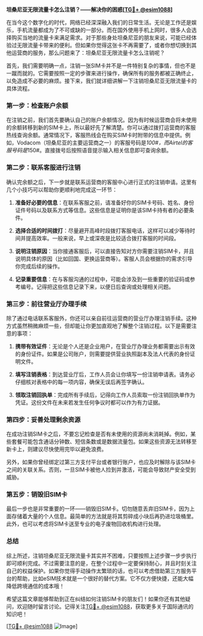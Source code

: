 **坦桑尼亚无限流量卡怎么注销？——解决你的困惑[[TG💪+ @esim1088](https://t.me/s/esim1088)]**

在当今这个数字化的时代，网络已经深深融入我们的日常生活。无论是工作还是娱乐，手机流量都成为了不可或缺的一部分。而在国外使用手机上网时，很多人会选择购买当地的流量卡来满足需求。对于那些身处坦桑尼亚的朋友来说，可能已经体验过无限流量卡带来的便利。但如果你觉得这张卡不再需要了，或者你想切换到其他运营商的服务，那么问题来了：坦桑尼亚无限流量卡怎么注销呢？

首先，我们需要明确一点，注销一张SIM卡并不是一件特别复杂的事情，但也不是一蹴而就的。它需要按照一定的步骤来进行操作，确保所有的服务都被正确终止，以免造成不必要的麻烦。接下来，我们就详细讲解一下注销坦桑尼亚无限流量卡的具体流程。

### **第一步：检查账户余额**
在注销之前，我们首先要确认自己的账户余额情况。因为有时候运营商会将未使用的余额转移到新的SIM卡上，所以最好先了解清楚。你可以通过拨打运营商的客服热线查询余额。通常情况下，客服热线会在购买SIM卡时附带的信息中提供。例如，Vodacom（坦桑尼亚的主要运营商之一）的客服号码是*100#，而Airtel的客服号码是*150#。直接拨号后按照语音提示输入相关信息即可查询余额。

### **第二步：联系客服进行注销**
确认完余额之后，下一步就是联系运营商的客服中心进行正式的注销申请。这里有几个小技巧可以帮助你更顺利地完成这一环节：

1. **准备好必要的信息**：在联系客服之前，请准备好你的SIM卡号码、姓名、身份证件号码以及联系方式等信息。这些信息是证明你是该SIM卡持有者的必要条件。
   
2. **选择合适的时间拨打**：尽量避开高峰时段拨打客服电话，这样可以减少等待时间并提高效率。一般来说，早上或深夜是比较适合拨打客服的时间段。

3. **说明注销原因**：当你接通客服后，可以直接告知对方你需要注销SIM卡，并且说明具体的原因（比如回国、更换运营商等）。客服人员会根据你的需求引导你完成后续的操作。

4. **记录重要信息**：在与客服沟通的过程中，可能会涉及到一些重要的验证码或参考编号。记得把这些信息记录下来，以便日后查询或处理相关问题。

### **第三步：前往营业厅办理手续**
除了通过电话联系客服外，你还可以亲自前往运营商的营业厅办理注销手续。这种方式虽然稍微麻烦一些，但却能让你更加直观地了解整个注销过程。以下是需要注意的事项：

1. **携带有效证件**：无论是个人还是企业用户，在营业厅办理业务都需要出示有效的身份证件。如果是公司账户，则需要提供营业执照副本及法人代表的身份证明文件。

2. **填写注销表格**：到达营业厅后，工作人员会让你填写一份注销申请表。请务必仔细核对表格中的每一项内容，确保无误后再签字确认。

3. **领取注销回执单**：完成所有手续后，记得向工作人员索取一份注销回执单作为凭证。这份文件在未来若发生任何争议时都可以作为有力证据。

### **第四步：妥善处理剩余资源**
在成功注销SIM卡之后，不要忘记检查是否有未使用的资源尚未消耗掉。例如，某些套餐可能包含通话分钟数、短信条数或是数据流量包。如果这些资源无法转移至新卡上，则建议尽快使用完毕以避免浪费。

另外，如果你曾经绑定过第三方支付平台或者银行账户，也应及时解除与该SIM卡之间的关联关系。否则，一旦SIM卡被他人捡到并激活，可能会导致财产安全受到威胁。

### **第五步：销毁旧SIM卡**
最后一步也是非常重要的一环——销毁旧SIM卡。切勿随意丢弃旧SIM卡，因为上面存储着大量的个人信息。最简单的方法就是将其剪碎成小块后再扔进垃圾桶里。此外，也可以考虑将SIM卡送至专业的电子废物回收机构进行处理。

### **总结**
综上所述，注销坦桑尼亚无限流量卡其实并不困难，只要按照上述步骤一步步执行即可顺利完成。不过需要注意的是，在整个过程中一定要保持耐心，并且时刻关注自己的权益保护。如果你觉得手动操作太繁琐的话，也可以考虑借助第三方服务平台的帮助，比如eSIM技术就是一个很好的替代方案。它不仅方便快捷，还能大幅降低跨境通信的成本哦！

希望这篇文章能够帮助到正在纠结如何注销SIM卡的朋友们！如果你还有其他疑问，欢迎随时留言讨论。记得关注[TG💪+ @esim1088](https://t.me/s/esim1088)，获取更多关于国际通讯的知识吧！

[[TG💪+ @esim1088](https://t.me/s/esim1088) ![Image](https://i.postimg.cc/4NQfJmqS/Snipaste-2025-05-13-00-14-12.png)]